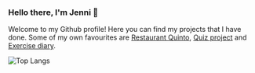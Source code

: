 ### Hello there, I'm Jenni 👋
Welcome to my Github profile! Here you can find my projects that I have done. Some of my own favourites are [Restaurant Quinto](https://jennilehtonen.github.io/Restaurant-Quinto/), [Quiz project](https://jennilehtonen.github.io/Quiz-project/) and [Exercise diary](https://github.com/JenniLehtonen/Exercise-diary).

![Top Langs](https://github-readme-stats.vercel.app/api/top-langs/?username=JenniLehtonen)
<!--
**JenniLehtonen/JenniLehtonen** is a ✨ _special_ ✨ repository because its `README.md` (this file) appears on your GitHub profile.

Here are some ideas to get you started:

- 🔭 I’m currently working on ...
- 🌱 I’m currently learning ...
- 👯 I’m looking to collaborate on ...
- 🤔 I’m looking for help with ...
- 💬 Ask me about ...
- 📫 How to reach me: ...
- 😄 Pronouns: ...
- ⚡ Fun fact: ...
-->

